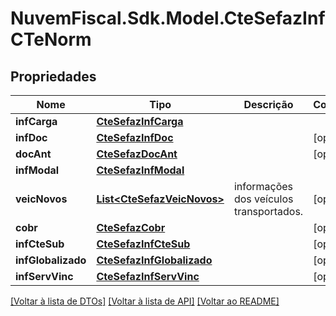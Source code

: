 # NuvemFiscal.Sdk.Model.CteSefazInfCTeNorm

## Propriedades

Nome | Tipo | Descrição | Comentários
------------ | ------------- | ------------- | -------------
**infCarga** | [**CteSefazInfCarga**](CteSefazInfCarga.md) |  | 
**infDoc** | [**CteSefazInfDoc**](CteSefazInfDoc.md) |  | [optional] 
**docAnt** | [**CteSefazDocAnt**](CteSefazDocAnt.md) |  | [optional] 
**infModal** | [**CteSefazInfModal**](CteSefazInfModal.md) |  | 
**veicNovos** | [**List&lt;CteSefazVeicNovos&gt;**](CteSefazVeicNovos.md) | informações dos veículos transportados. | [optional] 
**cobr** | [**CteSefazCobr**](CteSefazCobr.md) |  | [optional] 
**infCteSub** | [**CteSefazInfCteSub**](CteSefazInfCteSub.md) |  | [optional] 
**infGlobalizado** | [**CteSefazInfGlobalizado**](CteSefazInfGlobalizado.md) |  | [optional] 
**infServVinc** | [**CteSefazInfServVinc**](CteSefazInfServVinc.md) |  | [optional] 

[[Voltar à lista de DTOs]](../README.md#documentation-for-models) [[Voltar à lista de API]](../README.md#documentation-for-api-endpoints) [[Voltar ao README]](../README.md)

